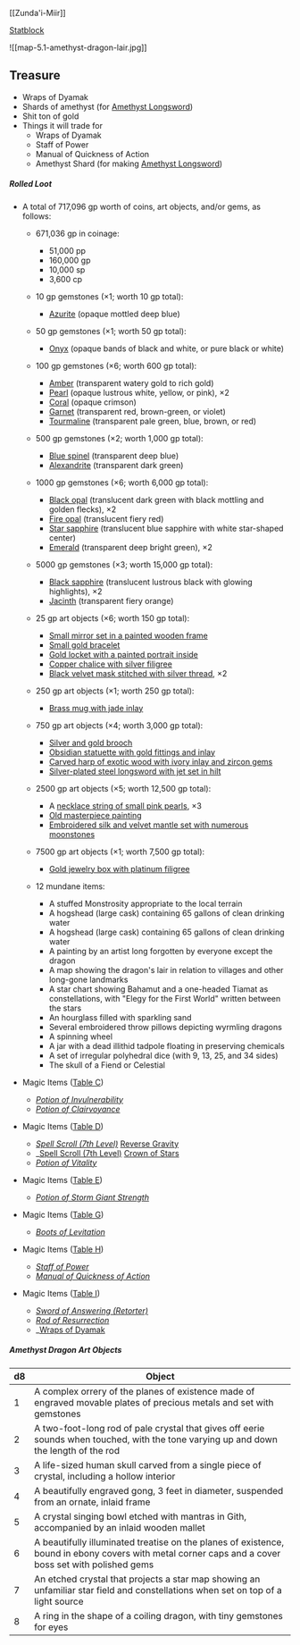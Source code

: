 
[[Zunda'i-Miir]]

[Statblock](https://www.dndbeyond.com/monsters/2059682-adult-amethyst-dragon)


![[map-5.1-amethyst-dragon-lair.jpg]]

## Treasure

* Wraps of Dyamak
* Shards of amethyst (for [Amethyst Longsword](https://www.dndbeyond.com/magic-items/8569090-amethyst-longsword))
* Shit ton of gold
* Things it will trade for
	* Wraps of Dyamak
	* Staff of Power
	* Manual of Quickness of Action
	* Amethyst Shard (for making [Amethyst Longsword](https://www.dndbeyond.com/magic-items/8569090-amethyst-longsword))

##### Rolled Loot

- A total of 717,096 gp worth of coins, art objects, and/or gems, as follows:
	- 671,036 gp in coinage:
		- 51,000 pp
		- 160,000 gp
		- 10,000 sp
		- 3,600 cp
	
	- 10 gp gemstones (×1; worth 10 gp total):
		- [Azurite](https://5e.tools/items.html#azurite_dmg) (opaque mottled deep blue)
	
	- 50 gp gemstones (×1; worth 50 gp total):
		- [Onyx](https://5e.tools/items.html#onyx_dmg) (opaque bands of black and white, or pure black or white)
	
	- 100 gp gemstones (×6; worth 600 gp total):
		- [Amber](https://5e.tools/items.html#amber_dmg) (transparent watery gold to rich gold)
		- [Pearl](https://5e.tools/items.html#pearl_dmg) (opaque lustrous white, yellow, or pink), ×2
		- [Coral](https://5e.tools/items.html#coral_dmg) (opaque crimson)
		- [Garnet](https://5e.tools/items.html#garnet_dmg) (transparent red, brown-green, or violet)
		- [Tourmaline](https://5e.tools/items.html#tourmaline_dmg) (transparent pale green, blue, brown, or red)
	
	- 500 gp gemstones (×2; worth 1,000 gp total):
		- [Blue spinel](https://5e.tools/items.html#blue%20spinel_dmg) (transparent deep blue)
		- [Alexandrite](https://5e.tools/items.html#alexandrite_dmg) (transparent dark green)
	
	- 1000 gp gemstones (×6; worth 6,000 gp total):
		- [Black opal](https://5e.tools/items.html#black%20opal_dmg) (translucent dark green with black mottling and golden flecks), ×2
		- [Fire opal](https://5e.tools/items.html#fire%20opal_dmg) (translucent fiery red)
		- [Star sapphire](https://5e.tools/items.html#star%20sapphire_dmg) (translucent blue sapphire with white star-shaped center)
		- [Emerald](https://5e.tools/items.html#emerald_dmg) (transparent deep bright green), ×2
	
	- 5000 gp gemstones (×3; worth 15,000 gp total):
		- [Black sapphire](https://5e.tools/items.html#black%20sapphire_dmg) (translucent lustrous black with glowing highlights), ×2
		- [Jacinth](https://5e.tools/items.html#jacinth_dmg) (transparent fiery orange)
	
	- 25 gp art objects (×6; worth 150 gp total):
		- [Small mirror set in a painted wooden frame](https://5e.tools/items.html#small%20mirror%20set%20in%20a%20painted%20wooden%20frame_dmg)
		- [Small gold bracelet](https://5e.tools/items.html#small%20gold%20bracelet_dmg)
		- [Gold locket with a painted portrait inside](https://5e.tools/items.html#gold%20locket%20with%20a%20painted%20portrait%20inside_dmg)
		- [Copper chalice with silver filigree](https://5e.tools/items.html#copper%20chalice%20with%20silver%20filigree_dmg)
		- [Black velvet mask stitched with silver thread](https://5e.tools/items.html#black%20velvet%20mask%20stitched%20with%20silver%20thread_dmg), ×2
	
	- 250 gp art objects (×1; worth 250 gp total):
		- [Brass mug with jade inlay](https://5e.tools/items.html#brass%20mug%20with%20jade%20inlay_dmg)
	
	- 750 gp art objects (×4; worth 3,000 gp total):
		- [Silver and gold brooch](https://5e.tools/items.html#silver%20and%20gold%20brooch_dmg)
		- [Obsidian statuette with gold fittings and inlay](https://5e.tools/items.html#obsidian%20statuette%20with%20gold%20fittings%20and%20inlay_dmg)
		- [Carved harp of exotic wood with ivory inlay and zircon gems](https://5e.tools/items.html#carved%20harp%20of%20exotic%20wood%20with%20ivory%20inlay%20and%20zircon%20gems_dmg)
		- [Silver-plated steel longsword with jet set in hilt](https://5e.tools/items.html#silver-plated%20steel%20longsword%20with%20jet%20set%20in%20hilt_dmg)
	
	- 2500 gp art objects (×5; worth 12,500 gp total):
		- A [necklace string of small pink pearls](https://5e.tools/items.html#necklace%20string%20of%20small%20pink%20pearls_dmg), ×3
		- [Old masterpiece painting](https://5e.tools/items.html#old%20masterpiece%20painting_dmg)
		- [Embroidered silk and velvet mantle set with numerous moonstones](https://5e.tools/items.html#embroidered%20silk%20and%20velvet%20mantle%20set%20with%20numerous%20moonstones_dmg)
	
	- 7500 gp art objects (×1; worth 7,500 gp total):
		- [Gold jewelry box with platinum filigree](https://5e.tools/items.html#gold%20jewelry%20box%20with%20platinum%20filigree_dmg)
	
	- 12 mundane items:
		- A stuffed Monstrosity appropriate to the local terrain
		- A hogshead (large cask) containing 65 gallons of clean drinking water
		- A hogshead (large cask) containing 65 gallons of clean drinking water
		- A painting by an artist long forgotten by everyone except the dragon
		- A map showing the dragon's lair in relation to villages and other long-gone landmarks
		- A star chart showing Bahamut and a one-headed Tiamat as constellations, with "Elegy for the First World" written between the stars
		- An hourglass filled with sparkling sand
		- Several embroidered throw pillows depicting wyrmling dragons
		- A spinning wheel
		- A jar with a dead illithid tadpole floating in preserving chemicals
		- A set of irregular polyhedral dice (with 9, 13, 25, and 34 sides)
		- The skull of a Fiend or Celestial

- Magic Items ([Table C](https://5e.tools/tables.html#magic%20item%20table%20c_dmg))
	- _[Potion of Invulnerability](https://5e.tools/items.html#potion%20of%20invulnerability_dmg)_
	- _[Potion of Clairvoyance](https://5e.tools/items.html#potion%20of%20clairvoyance_dmg)_

- Magic Items ([Table D](https://5e.tools/tables.html#magic%20item%20table%20d_dmg))
	- _[Spell Scroll (7th Level)](https://5e.tools/items.html#spell%20scroll%20(7th%20level)_dmg)_ [Reverse Gravity](https://5e.tools/spells.html#reverse%20gravity_phb)
	- _[Spell Scroll (7th Level)](https://5e.tools/items.html#spell%20scroll%20(7th%20level)_dmg) [Crown of Stars](https://5e.tools/spells.html#crown%20of%20stars_xge)
	- _[Potion of Vitality](https://5e.tools/items.html#potion%20of%20vitality_dmg)_

- Magic Items ([Table E](https://5e.tools/tables.html#magic%20item%20table%20e_dmg))
	- _[Potion of Storm Giant Strength](https://5e.tools/items.html#potion%20of%20storm%20giant%20strength_dmg)_

- Magic Items ([Table G](https://5e.tools/tables.html#magic%20item%20table%20g_dmg))
	- _[Boots of Levitation](https://5e.tools/items.html#boots%20of%20levitation_dmg)_

- Magic Items ([Table H](https://5e.tools/tables.html#magic%20item%20table%20h_dmg))
	- _[Staff of Power](https://www.dndbeyond.com/magic-items/4764-staff-of-power)_
	- _[Manual of Quickness of Action](https://5e.tools/items.html#manual%20of%20quickness%20of%20action_dmg)_
    
- Magic Items ([Table I](https://5e.tools/tables.html#magic%20item%20table%20i_dmg))
	- _[Sword of Answering (Retorter)](https://5e.tools/items.html#sword%20of%20answering%20(retorter)_dmg)_
	- _[Rod of Resurrection](https://5e.tools/items.html#rod%20of%20resurrection_dmg)_
	- _[Wraps of Dyamak](https://www.dndbeyond.com/magic-items/7922187-_wraps-of-dyamak-rotld)

##### Amethyst Dragon Art Objects

|d8|Object|
|---|---|
|1|A complex orrery of the planes of existence made of engraved movable plates of precious metals and set with gemstones|
|2|A two-foot-long rod of pale crystal that gives off eerie sounds when touched, with the tone varying up and down the length of the rod|
|3|A life-sized human skull carved from a single piece of crystal, including a hollow interior|
|4|A beautifully engraved gong, 3 feet in diameter, suspended from an ornate, inlaid frame|
|5|A crystal singing bowl etched with mantras in Gith, accompanied by an inlaid wooden mallet|
|6|A beautifully illuminated treatise on the planes of existence, bound in ebony covers with metal corner caps and a cover boss set with polished gems|
|7|An etched crystal that projects a star map showing an unfamiliar star field and constellations when set on top of a light source|
|8|A ring in the shape of a coiling dragon, with tiny gemstones for eyes|
